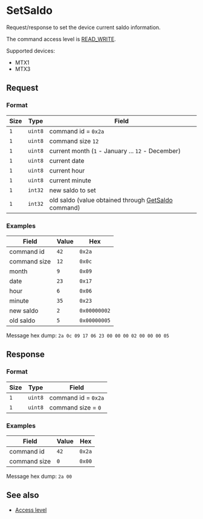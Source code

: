# SetSaldo

Request/response to set the device current saldo information.

The command access level is [READ_WRITE](../basics.md#command-access-level).

Supported devices:
- MTX1
- MTX3


## Request

### Format

| Size | Type    | Field                                                                |
| ---- | ------- | -------------------------------------------------------------------- |
| `1`  | `uint8` | command id = `0x2a`                                                  |
| `1`  | `uint8` | command size `12`                                                    |
| `1`  | `uint8` | current month (`1` - January ... `12` - December)                    |
| `1`  | `uint8` | current date                                                         |
| `1`  | `uint8` | current hour                                                         |
| `1`  | `uint8` | current minute                                                       |
| `1`  | `int32` | new saldo to set                                                     |
| `1`  | `int32` | old saldo (value obtained through [GetSaldo](./GetSaldo.md) command) |

### Examples

| Field        | Value | Hex          |
| ------------ | ----- | ------------ |
| command id   | `42`  | `0x2a`       |
| command size | `12`  | `0x0c`       |
| month        | `9`   | `0x09`       |
| date         | `23`  | `0x17`       |
| hour         | `6`   | `0x06`       |
| minute       | `35`  | `0x23`       |
| new saldo    | `2`   | `0x00000002` |
| old saldo    | `5`   | `0x00000005` |

Message hex dump: `2a 0c 09 17 06 23 00 00 00 02 00 00 00 05`


## Response

### Format

| Size | Type    | Field               |
| ---- | ------- | ------------------- |
| `1`  | `uint8` | command id = `0x2a` |
| `1`  | `uint8` | command size = `0`  |

### Examples

| Field        | Value | Hex    |
| ------------ | ----- | ------ |
| command id   | `42`  | `0x2a` |
| command size | `0`   | `0x00` |

Message hex dump: `2a 00`


## See also

* [Access level](../basics.md#command-access-level)
